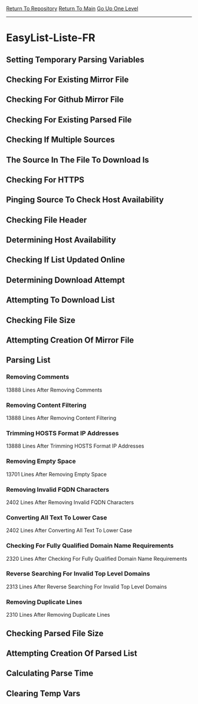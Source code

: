 [Return To Repository](https://github.com/deathbybandaid/piholeparser/)
[Return To Main](https://github.com/deathbybandaid/piholeparser/blob/master/RecentRunLogs/Mainlog.md)
[Go Up One Level](https://github.com/deathbybandaid/piholeparser/blob/master/RecentRunLogs/TopLevelScripts/30-Processing-External-Blacklists.md)
____________________________________
# EasyList-Liste-FR
## Setting Temporary Parsing Variables
## Checking For Existing Mirror File
## Checking For Github Mirror File
## Checking For Existing Parsed File
## Checking If Multiple Sources
## The Source In The File To Download Is
## Checking For HTTPS
## Pinging Source To Check Host Availability
## Checking File Header
## Determining Host Availability
## Checking If List Updated Online
## Determining Download Attempt
## Attempting To Download List
## Checking File Size
## Attempting Creation Of Mirror File
## Parsing List
### Removing Comments
13888 Lines After Removing Comments
### Removing Content Filtering
13888 Lines After Removing Content Filtering
### Trimming HOSTS Format IP Addresses
13888 Lines After Trimming HOSTS Format IP Addresses
### Removing Empty Space
13701 Lines After Removing Empty Space
### Removing Invalid FQDN Characters
2402 Lines After Removing Invalid FQDN Characters
### Converting All Text To Lower Case
2402 Lines After Converting All Text To Lower Case
### Checking For Fully Qualified Domain Name Requirements
2320 Lines After Checking For Fully Qualified Domain Name Requirements
### Reverse Searching For Invalid Top Level Domains
2313 Lines After Reverse Searching For Invalid Top Level Domains
### Removing Duplicate Lines
2310 Lines After Removing Duplicate Lines
## Checking Parsed File Size
## Attempting Creation Of Parsed List
## Calculating Parse Time
## Clearing Temp Vars
